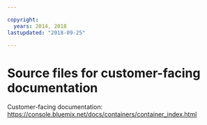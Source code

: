 ```yaml
---

copyright:
  years: 2014, 2018
lastupdated: "2018-09-25"

---
```



# Source files for customer-facing documentation

Customer-facing documentation: https://console.bluemix.net/docs/containers/container_index.html



